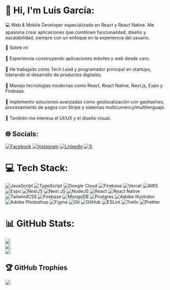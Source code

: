 # 👋 Hi, I'm Luis García:
💻 Web & Mobile Developer especializado en React y React Native.
Me apasiona crear aplicaciones que combinen funcionalidad, diseño y escalabilidad, siempre con un enfoque en la experiencia del usuario.

🚀 Sobre mí<br><br>🔹 Experiencia construyendo aplicaciones móviles y web desde cero.<br><br>🔹 He trabajado como Tech Lead y programador principal en startups, liderando el desarrollo de productos digitales.<br><br>🔹 Manejo tecnologías modernas como React, React Native, Next.js, Expo y Firebase.<br><br>🔹 Implemento soluciones avanzadas como geolocalización con geohashes, procesamiento de pagos con Stripe y sistemas multicurrency/multilenguaje.<br><br>🔹 También me interesa el UI/UX y el diseño visual.


## 🌐 Socials:
[![Facebook](https://img.shields.io/badge/Facebook-%231877F2.svg?logo=Facebook&logoColor=white)](https://facebook.com/kikedev.ve) [![Instagram](https://img.shields.io/badge/Instagram-%23E4405F.svg?logo=Instagram&logoColor=white)](https://instagram.com/kike.dev) [![LinkedIn](https://img.shields.io/badge/LinkedIn-%230077B5.svg?logo=linkedin&logoColor=white)](https://linkedin.com/in/kikedev) [![X](https://img.shields.io/badge/X-black.svg?logo=X&logoColor=white)](https://x.com/kikedev_) 

# 💻 Tech Stack:
![JavaScript](https://img.shields.io/badge/javascript-%23323330.svg?style=for-the-badge&logo=javascript&logoColor=%23F7DF1E) ![TypeScript](https://img.shields.io/badge/typescript-%23007ACC.svg?style=for-the-badge&logo=typescript&logoColor=white) ![Google Cloud](https://img.shields.io/badge/GoogleCloud-%234285F4.svg?style=for-the-badge&logo=google-cloud&logoColor=white) ![Firebase](https://img.shields.io/badge/firebase-%23039BE5.svg?style=for-the-badge&logo=firebase) ![Vercel](https://img.shields.io/badge/vercel-%23000000.svg?style=for-the-badge&logo=vercel&logoColor=white) ![AWS](https://img.shields.io/badge/AWS-%23FF9900.svg?style=for-the-badge&logo=amazon-aws&logoColor=white) ![Expo](https://img.shields.io/badge/expo-1C1E24?style=for-the-badge&logo=expo&logoColor=#D04A37) ![NestJS](https://img.shields.io/badge/nestjs-%23E0234E.svg?style=for-the-badge&logo=nestjs&logoColor=white) ![Next JS](https://img.shields.io/badge/Next-black?style=for-the-badge&logo=next.js&logoColor=white) ![NodeJS](https://img.shields.io/badge/node.js-6DA55F?style=for-the-badge&logo=node.js&logoColor=white) ![React](https://img.shields.io/badge/react-%2320232a.svg?style=for-the-badge&logo=react&logoColor=%2361DAFB) ![React Native](https://img.shields.io/badge/react_native-%2320232a.svg?style=for-the-badge&logo=react&logoColor=%2361DAFB) ![TailwindCSS](https://img.shields.io/badge/tailwindcss-%2338B2AC.svg?style=for-the-badge&logo=tailwind-css&logoColor=white) ![Firebase](https://img.shields.io/badge/firebase-a08021?style=for-the-badge&logo=firebase&logoColor=ffcd34) ![MongoDB](https://img.shields.io/badge/MongoDB-%234ea94b.svg?style=for-the-badge&logo=mongodb&logoColor=white) ![Postgres](https://img.shields.io/badge/postgres-%23316192.svg?style=for-the-badge&logo=postgresql&logoColor=white) ![Adobe Illustrator](https://img.shields.io/badge/adobe%20illustrator-%23FF9A00.svg?style=for-the-badge&logo=adobe%20illustrator&logoColor=white) ![Adobe Photoshop](https://img.shields.io/badge/adobe%20photoshop-%2331A8FF.svg?style=for-the-badge&logo=adobe%20photoshop&logoColor=white) ![Figma](https://img.shields.io/badge/figma-%23F24E1E.svg?style=for-the-badge&logo=figma&logoColor=white) ![Git](https://img.shields.io/badge/git-%23F05033.svg?style=for-the-badge&logo=git&logoColor=white) ![GitHub](https://img.shields.io/badge/github-%23121011.svg?style=for-the-badge&logo=github&logoColor=white) ![ESLint](https://img.shields.io/badge/ESLint-4B3263?style=for-the-badge&logo=eslint&logoColor=white) ![Trello](https://img.shields.io/badge/Trello-%23026AA7.svg?style=for-the-badge&logo=Trello&logoColor=white) ![Prettier](https://img.shields.io/badge/prettier-%23F7B93E.svg?style=for-the-badge&logo=prettier&logoColor=black)
# 📊 GitHub Stats:
![](https://github-readme-stats.vercel.app/api?username=kikeai&theme=gotham&hide_border=false&include_all_commits=true&count_private=false)<br/>
![](https://nirzak-streak-stats.vercel.app/?user=kikeai&theme=gotham&hide_border=false)<br/>
![](https://github-readme-stats.vercel.app/api/top-langs/?username=kikeai&theme=gotham&hide_border=false&include_all_commits=true&count_private=false&layout=compact)

## 🏆 GitHub Trophies
![](https://github-profile-trophy.vercel.app/?username=kikeai&theme=radical&no-frame=false&no-bg=false&margin-w=4)

<!-- Proudly created with GPRM ( https://gprm.itsvg.in ) -->
